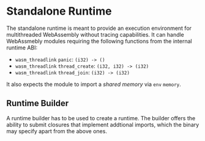 # Standalone Runtime
The standalone runtime is meant to provide an execution environment for multithreaded WebAssembly without tracing capabilities. It can handle WebAssmebly modules requiring the following functions from the internal runtime ABI:
- `wasm_threadlink` `panic`: `(i32) -> ()`
- `wasm_threadlink` `thread_create`: `(i32, i32) -> (i32)`
- `wasm_threadlink` `thread_join`: `(i32) -> (i32)`

It also expects the module to import a _shared memory_ via `env` `memory`.

## Runtime Builder
A runtime builder has to be used to create a runtime. The builder offers the ability to submit closures that implement addtional imports, which the binary may specify apart from the above ones.

